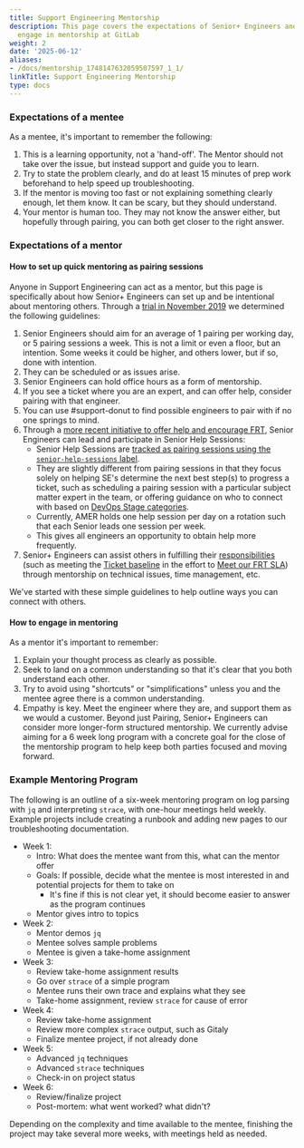 ```yaml
---
title: Support Engineering Mentorship
description: This page covers the expectations of Senior+ Engineers and how they can
  engage in mentorship at GitLab
weight: 2
date: '2025-06-12'
aliases:
- /docs/mentorship_1748147632059507597_1_1/
linkTitle: Support Engineering Mentorship
type: docs
---
```


### Expectations of a mentee

As a mentee, it's important to remember the following:

1. This is a learning opportunity, not a 'hand-off'. The Mentor should not take over the issue, but instead support and guide you to learn.
1. Try to state the problem clearly, and do at least 15 minutes of prep work beforehand to help speed up troubleshooting.
1. If the mentor is moving too fast or not explaining something clearly enough, let them know. It can be scary, but they should understand.
1. Your mentor is human too. They may not know the answer either, but hopefully through pairing, you can both get closer to the right answer.

### Expectations of a mentor

#### How to set up quick mentoring as pairing sessions

Anyone in Support Engineering can act as a mentor, but this page is specifically about how Senior+ Engineers can set up and be intentional about mentoring others. Through a [trial in November 2019](https://gitlab.com/gitlab-com/support/support-team-meta/-/issues/2704) we determined the following guidelines:

1. Senior Engineers should aim for an average of 1 pairing per working day, or 5 pairing sessions a week. This is not a limit or even a floor, but an intention. Some weeks it could be higher, and others lower, but if so, done with intention.
1. They can be scheduled or as issues arise.
1. Senior Engineers can hold office hours as a form of mentorship.
1. If you see a ticket where you are an expert, and can offer help, consider pairing with that engineer.
1. You can use #support-donut to find possible engineers to pair with if no one springs to mind.
1. Through a [more recent initiative to offer help and encourage FRT](https://gitlab.com/gitlab-com/support/support-team-meta/-/issues/3829), Senior Engineers can lead and participate in Senior Help Sessions:
   - Senior Help Sessions are [tracked as pairing sessions using the `senior-help-sessions` label](https://gitlab.com/gitlab-com/support/support-pairing/-/issues?scope=all&state=all&label_name[]=senior-help-sessions).
   - They are slightly different from pairing sessions in that they focus solely on helping SE's determine the next best step(s) to progress a ticket, such as scheduling a pairing session with a particular subject matter expert in the team, or offering guidance on who to connect with based on [DevOps Stage categories](/handbook/product/categories/#devops-stages).
   - Currently, AMER holds one help session per day on a rotation such that each Senior leads one session per week.
   - This gives all engineers an opportunity to obtain help more frequently.
1. Senior+ Engineers can assist others in fulfilling their [responsibilities](/handbook/support/support-engineer-responsibilities) (such as meeting the [Ticket baseline](/handbook/support/support-engineer-responsibilities#ticket-baseline) in the effort to [Meet our FRT SLA](/handbook/support/workflows/meeting-frt-sla)) through mentorship on technical issues, time management, etc.

We've started with these simple guidelines to help outline ways you can connect with others.

#### How to engage in mentoring

As a mentor it's important to remember:

1. Explain your thought process as clearly as possible.
1. Seek to land on a common understanding so that it's clear that you both understand each other.
1. Try to avoid using "shortcuts" or "simplifications" unless you and the mentee agree there is a common understanding.
1. Empathy is key. Meet the engineer where they are, and support them as we would a customer.
Beyond just Pairing, Senior+ Engineers can consider more longer-form  structured mentorship. We currently advise aiming for a 6 week long program with a concrete goal for the close of the mentorship program to help keep both parties focused and moving forward.

### Example Mentoring Program

The following is an outline of a six-week mentoring program on log parsing with `jq` and interpreting `strace`, with one-hour meetings held weekly.  Example projects include creating a runbook and adding new pages to our troubleshooting documentation.

- Week 1:
  - Intro: What does the mentee want from this, what can the mentor offer
  - Goals: If possible, decide what the mentee is most interested in and potential projects for them to take on
    - It's fine if this is not clear yet, it should become easier to answer as the program continues
  - Mentor gives intro to topics
- Week 2:
  - Mentor demos `jq`
  - Mentee solves sample problems
  - Mentee is given a take-home assignment
- Week 3:
  - Review take-home assignment results
  - Go over `strace` of a simple program
  - Mentee runs their own trace and explains what they see
  - Take-home assignment, review `strace` for cause of error
- Week 4:
  - Review take-home assignment
  - Review more complex `strace` output, such as Gitaly
  - Finalize mentee project, if not already done
- Week 5:
  - Advanced `jq` techniques
  - Advanced `strace` techniques
  - Check-in on project status
- Week 6:
  - Review/finalize project
  - Post-mortem: what went worked? what didn't?

Depending on the complexity and time available to the mentee, finishing the project may take several more weeks, with meetings held as needed.
